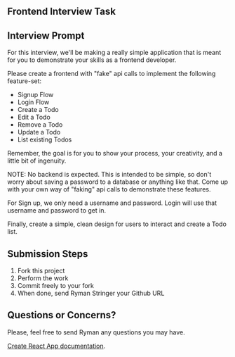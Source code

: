## Frontend Interview Task

## Interview Prompt
For this interview, we'll be making a really simple application that is meant
for you to demonstrate your skills as a frontend developer.

Please create a frontend with "fake" api calls to implement the following feature-set:

- Signup Flow
- Login Flow
- Create a Todo
- Edit a Todo
- Remove a Todo
- Update a Todo
- List existing Todos

Remember, the goal is for you to show your process, your creativity, and a little bit of ingenuity.

NOTE: No backend is expected. This is intended to be simple, so don't worry about saving a password to a
database or anything like that. Come up with your own way of "faking" api calls to demonstrate these features.


For Sign up, we only need a username and password.
Login will use that username and password to get in.

Finally, create a simple, clean design for users to interact and create a Todo list.

## Submission Steps
1. Fork this project
2. Perform the work
3. Commit freely to your fork
4. When done, send Ryman Stringer your Github URL

## Questions or Concerns?

Please, feel free to send Ryman any questions you may have. 

[Create React App documentation](https://facebook.github.io/create-react-app/docs/getting-started).

